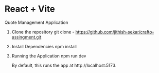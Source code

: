 # React + Vite

Quote Management Application

1. Clone the repository
   git clone - https://github.com/jithish-sekar/crafto-assingment.git

2. Install Dependencies
   npm install

3. Running the Application
   npm run dev

   By default, this runs the app at http://localhost:5173.

